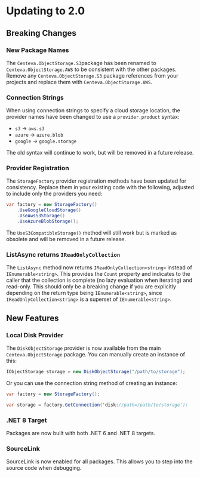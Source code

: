 # Updating to 2.0

## Breaking Changes

### New Package Names

The `Centeva.ObjectStorage.S3`package has been renamed to
`Centeva.ObjectStorage.AWS` to be consistent with the other packages.  Remove
any `Centeva.ObjectStorage.S3` package references from your projects and replace
them with `Centeva.ObjectStorage.AWS`.

### Connection Strings

When using connection strings to specify a cloud storage location, the provider
names have been changed to use a `provider.product` syntax:

* `s3` -> `aws.s3`
* `azure` -> `azure.blob`
* `google` -> `google.storage`

The old syntax will continue to work, but will be removed in a future release.

### Provider Registration

The `StorageFactory` provider registration methods have been updated for
consistency.  Replace them in your existing code with the following, adjusted to
include only the providers you need:

```csharp
var factory = new StorageFactory()
    .UseGoogleCloudStorage()
    .UseAwsS3Storage()
    .UseAzureBlobStorage();
```

The `UseS3CompatibleStorage()` method will still work but is marked as obsolete
and will be removed in a future release.

### ListAsync returns `IReadOnlyCollection`

The `ListAsync` method now returns `IReadOnlyCollection<string>` instead of
`IEnumerable<string>`.  This provides the `Count` property and indicates to the
caller that the collection is complete (no lazy evaluation when iterating) and
read-only.  This should only be a breaking change if you are explicitly
depending on the return type being `IEnumerable<string>`, since
`IReadOnlyCollection<string>` is a superset of `IEnumerable<string>`.

## New Features

### Local Disk Provider

The `DiskObjectStorage` provider is now available from the main
`Centeva.ObjectStorage` package.  You can manually create an instance of this:

```csharp
IObjectStorage storage = new DiskObjectStorage("/path/to/storage");
```

Or you can use the connection string method of creating an instance:

```csharp
var factory = new StorageFactory();

var storage = factory.GetConnection('disk://path=/path/to/storage');
```

### .NET 8 Target

Packages are now built with both .NET 6 and .NET 8 targets.

### SourceLink

SourceLink is now enabled for all packages.  This allows you to step into the
source code when debugging.
